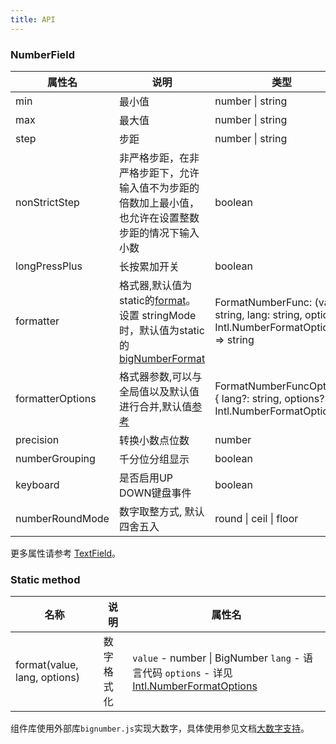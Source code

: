 ```yaml
---
title: API
---
```


### NumberField

| 属性名 | 说明   | 类型   | 默认值 | 版本    |
| ---- | ------ | ------ | ------ |------ |
| min  | 最小值 | number \| string |    MIN_SAFE_INTEGER   ||
| max  | 最大值 | number \| string |   MAX_SAFE_INTEGER     ||
| step | 步距   | number \| string |        ||
| nonStrictStep | 非严格步距，在非严格步距下，允许输入值不为步距的倍数加上最小值，也允许在设置整数步距的情况下输入小数   | boolean | false ||
| longPressPlus | 长按累加开关  | boolean | true ||
| formatter | 格式器,默认值为static的[format](https://github.com/open-hand/choerodon-ui/blob/master/components-pro/number-field/NumberField.tsx)。设置 stringMode 时，默认值为static的[bigNumberFormat](https://github.com/open-hand/choerodon-ui/blob/master/components-pro/number-field/NumberField.tsx)  | FormatNumberFunc: (value: string, lang: string, options: Intl.NumberFormatOptions) => string |     |   |
| formatterOptions | 格式器参数,可以与全局值以及默认值进行合并,默认值[参考](https://github.com/open-hand/choerodon-ui/blob/master/components-pro/number-field/NumberField.tsx)   | FormatNumberFuncOptions: { lang?: string, options?: Intl.NumberFormatOptions } |   |     |
| precision | 转换小数点位数 | number |  | 1.3.0 |
| numberGrouping | 千分位分组显示 | boolean | true | 1.3.0 |
| keyboard | 是否启用UP DOWN键盘事件 | boolean | true | 1.5.0 |
| numberRoundMode | 数字取整方式, 默认四舍五入 | round \| ceil \| floor |  | 1.6.7 |

更多属性请参考 [TextField](/zh/procmp/data-entry/text-field/#TextField)。

### Static method

| 名称                         | 说明       | 属性名 |
| ---------------------------- | ---------- | -------------------------------------------------------------------------------------------------------------------------------------------------------------------------- |
| format(value, lang, options) | 数字格式化 | `value` - number \| BigNumber `lang` - 语言代码 `options` - 详见[Intl.NumberFormatOptions](https://developer.mozilla.org/zh-CN/docs/Web/JavaScript/Reference/Global_Objects/NumberFormat) |

组件库使用外部库`bignumber.js`实现大数字，具体使用参见文档[大数字支持](/zh/docs/other/big-number)。
